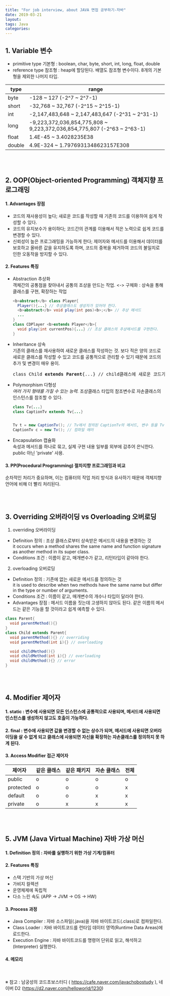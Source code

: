 ```yaml
---
title: "For job interview, about JAVA 면접 공부하기-자바"
date: 2019-03-21
layout:
tags: Java
categories:
---
```


## 1. Variable 변수
- primitive type 기본형 : boolean, char, byte, short, int, long, float, double
- reference type 참조형 : heap에 할당된다. 배열도 참조형 변수이다. 8개의 기본형을 제외한 나머지 타입.

| type |                                range                                    |
|------|-------------------------------------------------------------------------|
|byte  | -128 ~ 127 (-2^7 ~ 2^7-1)                                               | 
|short | -32,768 ~ 32,767 (-2^15 ~ 2^15-1)                                       |
|int   | -2,147,483,648 ~ 2,147,483,647 (-2^31 ~ 2^31-1)                         |
|long  | -9,223,372,036,854,775,808 ~ 9,223,372,036,854,775,807 (-2^63 ~ 2^63-1) |
|float | 1.4E-45 ~ 3.4028235E38                                                  |
|double| 4.9E-324 ~ 1.7976931348623157E308                                       |

<br><br>
## 2. OOP(Object-oriented Programming) 객체지향 프로그래밍
#### 1. Advantages 장점 
  - 코드의 재사용성이 높다; 새로운 코드를 작성할 때 기존의 코드를 이용하여 쉽게 작성할 수 있다.
  - 코드의 유지보수가 용이하다; 코드간의 관계를 이용해서 적은 노력으로 쉽게 코드를 변경할 수 있다.
  - 신뢰성이 높은 프로그래밍을 가능하게 한다; 제어자와 메서드를 이용해서 데이터를 보호하고 올바른 값을 유지하도록 하며, 코드의 중복을 제거하여 코드의 불일치로 인한 오동작을 방지할 수 있다.

#### 2. Features 특징
  - Abstraction 추상화<br>
    객체간의 공통점을 찾아내서 공통의 조상을 만드는 작업. <-> 구체화 : 상속을 통해 클래스를 구현, 확장하는 작업<br>
    ```java
    <b>abstract</b> class Player{
      Player(){...} // 추상클래스도 생성자가 있어야 한다.
      <b>abstract</b> void play(int pos)<b>;</b> // 추상 메서드
      ...
    }
    class CDPlayer <b>extends Player</b>{
      void play(int currentPos){...} // 조상 클래스의 추상메서드를 구현한다.
    }
    ```
  - Inheritance 상속<br>
    기존의 클래스를 재사용하여 새로운 클래스를 작성하는 것. 보다 적은 양의 코드로 새로운 클래스를 작성할 수 있고 코드를 공통적으로 관리할 수 있기 때문에 코드의 추가 및 변경이 매우 용이.<br>
    <pre>class Child <b>extends Parent</b>{...} // child클래스에 새로운 코드가 추가되어도 Parent클래스는 영양 받지 않는다.</pre>
  - Polymorphism 다형성<br>
    <I>여러 가지 형태를 가질 수 있는 능력.</I> 조상클래스 타입의 참조변수로 자손클래스의 인스턴스를 참조할 수 있다.<br>
    ```java
    class Tv{...} 
    class CaptionTv extends Tv{...}
    
    
    Tv t = new CaptionTv(); // Tv에서 정의된 CaptionTv의 메서드, 변수 등을 Tv에서 참조 가능
    CaptionTv c = new Tv(); // 컴파일 에러
    ```
  - Encapsulation 캡슐화<br>
    속성과 메서드를 하나로 묶고, 실제 구현 내용 일부를 외부에 감추어 은닉한다. public 아닌 'private' 사용.

#### 3. PP(Procedural Programming) 절차지향 프로그래밍과 비교<br>
  순차적인 처리가 중요하며, 이는 컴퓨터의 작업 처리 방식과 유사하기 때문에 객체지향 언어에 비해 더 빨리 처리된다.

<br><br>
## 3. Overriding 오버라이딩 vs Overloading 오버로딩
1. overriding 오버라이딩                          
  - Definition 정의 : 조상 클래스로부터 상속받은 메서드의 내용을 변경하는 것<br>
  it occurs when a method shares the same name and function signature as another method in its super class.
  - Conditions 조건 : 이름이 같고, 매개변수가 같고, 리턴타입이 같아야 한다.
2. overloading 오버로딩
  - Definition 정의 : 기존에 없는 새로운 메서드를 정의하는 것<br>
  it is used to describe when two methods have the same name but differ in the type or number of arguments.
  - Conditions 조건 : 이름이 같고, 매개변수의 개수나 타입이 달라야 한다.
  - Advantages 장점 : 메서드 이름을 짓는데 고생하지 않아도 된다. 같은 이름의 메서드는 같은 기능을 할 것이라고 쉽게 예측할 수 있다. 
```java
class Parent{
  void parentMethod(){}
}
class Child extends Parent{
  void parentMethod(){} // overriding
  void parentMethod(int i){} // overloading

  void childMethod(){}
  void childMethod(int i){} // overloading
  void childMethod(){} // error
}
```

<br><br>
## 4. Modifier 제어자
#### 1. static : 변수에 사용되면 모든 인스턴스에 공통적으로 사용되며, 메서드에 사용되면 인스턴스를 생성하지 않고도 호출이 가능하다.

#### 2. final : 변수에 사용되면 값을 변경할 수 없는 상수가 되며, 메서드에 사용되면 오버라이딩을 살 수 없게 되고 클래스에 사용되면 자신을 확장하는 자손클래스를 정의하지 못 하게 된다.

#### 3. Access Modifier 접근 제어자

|  제어자  | 같은 클래스 | 같은 패키지 | 자손 클래스 | 전체 |
|---------|-------------|-----------|-------------|-----|
|public   |      o      |     o     |      o      |  o  |
|protected|      o      |     o     |      o      |  x  |
|default  |      o      |     o     |      x      |  x  |
|private  |      o      |     x     |      x      |  x  |


<br><br>
## 5. JVM (Java Virtual Machine) 자바 가상 머신
#### 1. Definition 정의 : 자바를 실행하기 위한 가상 기계/컴퓨터

#### 2. Features 특징
- 스택 기반의 가상 머신
- 가비지 컬렉션
- 운영체제에 독립적
- 다소 느린 속도 (APP -> JVM -> OS -> HW)

#### 3. Process 과정
- Java Compiler : 자바 소스파일(.java)을 자바 바이트코드(.class)로 컴파일한다.
- Class Loader : 자바 바이트코드를 런타임 데이터 영역(Runtime Data Areas)에 로드한다.
- Execution Engine : 자바 바이트코드를 명령어 단위로 읽고, 해석하고(Interpreter) 실행한다.

#### 4. 메모리 


<br><br>
※ 참고 : 남궁성의 코드초보스터디 ( https://cafe.naver.com/javachobostudy ), 네이버 D2 (https://d2.naver.com/helloworld/1230)
